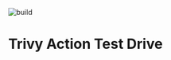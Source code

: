 ![build](https://github.com/danielpacak/trivy-action-test-drive/workflows/build/badge.svg)

# Trivy Action Test Drive
